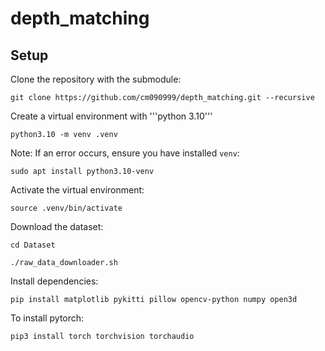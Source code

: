 # depth_matching

## Setup

Clone the repository with the submodule:
```
git clone https://github.com/cm090999/depth_matching.git --recursive
```

Create a virtual environment with '''python 3.10'''

```
python3.10 -m venv .venv
```

Note: If an error occurs, ensure you have installed ```venv```:

```
sudo apt install python3.10-venv
```

Activate the virtual environment:

```
source .venv/bin/activate
```

Download the dataset:

```
cd Dataset

./raw_data_downloader.sh
```

Install dependencies:

```
pip install matplotlib pykitti pillow opencv-python numpy open3d
```

To install pytorch:

```
pip3 install torch torchvision torchaudio
```